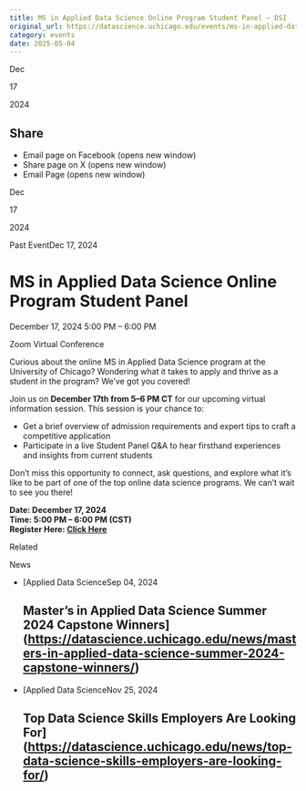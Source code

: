 ```yaml
---
title: MS in Applied Data Science Online Program Student Panel – DSI
original_url: https://datascience.uchicago.edu/events/ms-in-applied-data-science-online-program-student-panel
category: events
date: 2025-05-04
---
```


Dec

17

2024

## Share

* Email page on Facebook (opens new window)
* Share page on X (opens new window)
* Email Page (opens new window)

<!-- Table-like structure detected -->

Dec

17

2024

Past EventDec 17, 2024

# MS in Applied Data Science Online Program Student Panel

December 17, 2024 5:00 PM – 6:00 PM

Zoom Virtual Conference

Curious about the online MS in Applied Data Science program at the University of Chicago? Wondering what it takes to apply and thrive as a student in the program? We’ve got you covered!

Join us on **December 17th from 5–6 PM CT** for our upcoming virtual information session. This session is your chance to:

* Get a brief overview of admission requirements and expert tips to craft a competitive application
* Participate in a live Student Panel Q&A to hear firsthand experiences and insights from current students

Don’t miss this opportunity to connect, ask questions, and explore what it’s like to be part of one of the top online data science programs. We can’t wait to see you there!

**Date: December 17, 2024**  
**Time: 5:00 PM – 6:00 PM (CST)**  
**Register Here: [Click Here](https://apply-psd.uchicago.edu/register/?id=47823fe9-f544-4449-958b-e995b5b66d83)**

Related

News

* [Applied Data ScienceSep 04, 2024

  ## Master’s in Applied Data Science Summer 2024 Capstone Winners](https://datascience.uchicago.edu/news/masters-in-applied-data-science-summer-2024-capstone-winners/)
* [Applied Data ScienceNov 25, 2024

  ## Top Data Science Skills Employers Are Looking For](https://datascience.uchicago.edu/news/top-data-science-skills-employers-are-looking-for/)